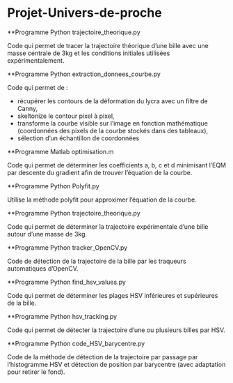 # Projet-Univers-de-proche


**Programme Python trajectoire_theorique.py

Code qui permet de tracer la trajectoire théorique d’une bille avec une masse centrale de 3kg et les
conditions initiales utilisées expérimentalement.

**Programme Python extraction_donnees_courbe.py

Code qui permet de :
- récupérer les contours de la déformation du lycra avec un filtre de Canny,
- skeltonize le contour pixel à pixel,
- transforme la courbe visible sur l’image en fonction mathématique (coordonnées des pixels de la
courbe stockés dans des tableaux),
- sélection d’un échantillon de coordonnées

**Programme Matlab optimisation.m

Code qui permet de déterminer les coefficients a, b, c et d minimisant l’EQM par descente du gradient
afin de trouver l’équation de la courbe.

**Programme Python Polyfit.py

Utilise la méthode polyfit pour approximer l’équation de la courbe.

**Programme Python trajectoire_theorique.py

Code qui permet de déterminer la trajectoire expérimentale d’une bille autour d’une masse de 3kg.

**Programme Python tracker_OpenCV.py

Code de détection de la trajectoire de la bille par les traqueurs automatiques d’OpenCV.

**Programme Python find_hsv_values.py

Code qui permet de déterminer les plages HSV inférieures et supérieures de la bille.

**Programme Python hsv_tracking.py

Code qui permet de détecter la trajectoire d’une ou plusieurs billes par HSV.

**Programme Python code_HSV_barycentre.py

Code de la méthode de détection de la trajectoire par passage par l’histogramme HSV et détection de
position par barycentre (avec adaptation pour retirer le fond).

